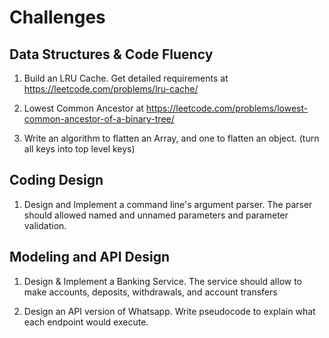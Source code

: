 # Challenges


## Data Structures & Code Fluency

1. Build an LRU Cache. Get detailed requirements at https://leetcode.com/problems/lru-cache/

2. Lowest Common Ancestor at https://leetcode.com/problems/lowest-common-ancestor-of-a-binary-tree/

3. Write an algorithm to flatten an Array, and one to flatten an object. (turn all keys into top level keys)

## Coding Design

1. Design and Implement a command line's argument parser. The parser should allowed named and unnamed parameters and parameter validation. 


## Modeling and API Design

1. Design & Implement a Banking Service. The service should allow to make accounts, deposits, withdrawals, and account transfers

2. Design an API version of Whatsapp. Write pseudocode to explain what each endpoint would execute.


